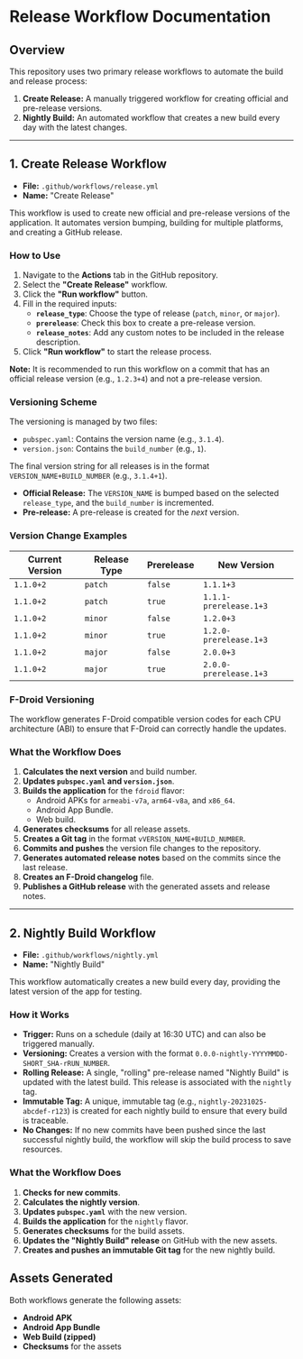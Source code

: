 # Release Workflow Documentation

## Overview

This repository uses two primary release workflows to automate the build and release process:

1.  **Create Release:** A manually triggered workflow for creating official and pre-release versions.
2.  **Nightly Build:** An automated workflow that creates a new build every day with the latest changes.

---

## 1. Create Release Workflow

-   **File:** `.github/workflows/release.yml`
-   **Name:** "Create Release"

This workflow is used to create new official and pre-release versions of the application. It automates version bumping, building for multiple platforms, and creating a GitHub release.

### How to Use

1.  Navigate to the **Actions** tab in the GitHub repository.
2.  Select the **"Create Release"** workflow.
3.  Click the **"Run workflow"** button.
4.  Fill in the required inputs:
    -   **`release_type`**: Choose the type of release (`patch`, `minor`, or `major`).
    -   **`prerelease`**: Check this box to create a pre-release version.
    -   **`release_notes`**: Add any custom notes to be included in the release description.
5.  Click **"Run workflow"** to start the release process.

**Note:** It is recommended to run this workflow on a commit that has an official release version (e.g., `1.2.3+4`) and not a pre-release version.

### Versioning Scheme

The versioning is managed by two files:

-   `pubspec.yaml`: Contains the version name (e.g., `3.1.4`).
-   `version.json`: Contains the `build_number` (e.g., `1`).

The final version string for all releases is in the format `VERSION_NAME+BUILD_NUMBER` (e.g., `3.1.4+1`).

-   **Official Release:** The `VERSION_NAME` is bumped based on the selected `release_type`, and the `build_number` is incremented.
-   **Pre-release:** A pre-release is created for the *next* version.

### Version Change Examples

| Current Version | Release Type | Prerelease | New Version             |
| --------------- | ------------ | ---------- | ----------------------- |
| `1.1.0+2`       | `patch`      | `false`    | `1.1.1+3`               |
| `1.1.0+2`       | `patch`      | `true`     | `1.1.1-prerelease.1+3`  |
| `1.1.0+2`       | `minor`      | `false`    | `1.2.0+3`               |
| `1.1.0+2`       | `minor`      | `true`     | `1.2.0-prerelease.1+3`  |
| `1.1.0+2`       | `major`      | `false`    | `2.0.0+3`               |
| `1.1.0+2`       | `major`      | `true`     | `2.0.0-prerelease.1+3`  |

### F-Droid Versioning

The workflow generates F-Droid compatible version codes for each CPU architecture (ABI) to ensure that F-Droid can correctly handle the updates.

### What the Workflow Does

1.  **Calculates the next version** and build number.
2.  **Updates `pubspec.yaml` and `version.json`**.
3.  **Builds the application** for the `fdroid` flavor:
    -   Android APKs for `armeabi-v7a`, `arm64-v8a`, and `x86_64`.
    -   Android App Bundle.
    -   Web build.
4.  **Generates checksums** for all release assets.
5.  **Creates a Git tag** in the format `vVERSION_NAME+BUILD_NUMBER`.
6.  **Commits and pushes** the version file changes to the repository.
7.  **Generates automated release notes** based on the commits since the last release.
8.  **Creates an F-Droid changelog** file.
9.  **Publishes a GitHub release** with the generated assets and release notes.

---

## 2. Nightly Build Workflow

-   **File:** `.github/workflows/nightly.yml`
-   **Name:** "Nightly Build"

This workflow automatically creates a new build every day, providing the latest version of the app for testing.

### How it Works

-   **Trigger:** Runs on a schedule (daily at 16:30 UTC) and can also be triggered manually.
-   **Versioning:** Creates a version with the format `0.0.0-nightly-YYYYMMDD-SHORT_SHA-rRUN_NUMBER`.
-   **Rolling Release:** A single, "rolling" pre-release named "Nightly Build" is updated with the latest build. This release is associated with the `nightly` tag.
-   **Immutable Tag:** A unique, immutable tag (e.g., `nightly-20231025-abcdef-r123`) is created for each nightly build to ensure that every build is traceable.
-   **No Changes:** If no new commits have been pushed since the last successful nightly build, the workflow will skip the build process to save resources.

### What the Workflow Does

1.  **Checks for new commits**.
2.  **Calculates the nightly version**.
3.  **Updates `pubspec.yaml`** with the new version.
4.  **Builds the application** for the `nightly` flavor.
5.  **Generates checksums** for the build assets.
6.  **Updates the "Nightly Build" release** on GitHub with the new assets.
7.  **Creates and pushes an immutable Git tag** for the new nightly build.

## Assets Generated

Both workflows generate the following assets:

-   **Android APK**
-   **Android App Bundle**
-   **Web Build (zipped)**
-   **Checksums** for the assets